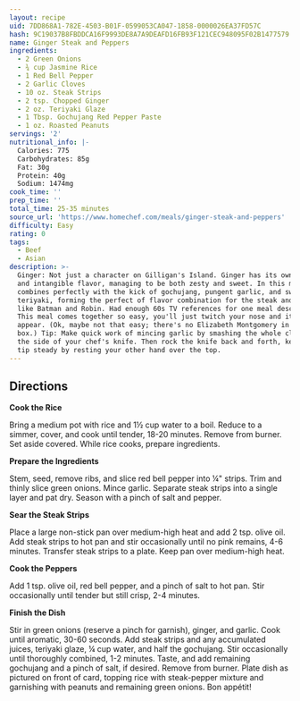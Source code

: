 ```yaml
---
layout: recipe
uid: 7DD868A1-782E-4503-B01F-0599053CA047-1858-0000026EA37FD57C
hash: 9C19037B8FBDDCA16F9993DE8A7A9DEAFD16FB93F121CEC948095F02B1477579
name: Ginger Steak and Peppers
ingredients:
  - 2 Green Onions
  - ¾ cup Jasmine Rice
  - 1 Red Bell Pepper
  - 2 Garlic Cloves
  - 10 oz. Steak Strips
  - 2 tsp. Chopped Ginger
  - 2 oz. Teriyaki Glaze
  - 1 Tbsp. Gochujang Red Pepper Paste
  - 1 oz. Roasted Peanuts
servings: '2'
nutritional_info: |-
  Calories: 775
  Carbohydrates: 85g
  Fat: 30g
  Protein: 40g
  Sodium: 1474mg
cook_time: ''
prep_time: ''
total_time: 25-35 minutes
source_url: 'https://www.homechef.com/meals/ginger-steak-and-peppers'
difficulty: Easy
rating: 0
tags:
  - Beef
  - Asian
description: >-
  Ginger: Not just a character on Gilligan's Island. Ginger has its own unique
  and intangible flavor, managing to be both zesty and sweet. In this meal, it
  combines perfectly with the kick of gochujang, pungent garlic, and sweet
  teriyaki, forming the perfect of flavor combination for the steak and peppers,
  like Batman and Robin. Had enough 60s TV references for one meal description?
  This meal comes together so easy, you'll just twitch your nose and it'll
  appear. (Ok, maybe not that easy; there's no Elizabeth Montgomery in your
  box.) Tip: Make quick work of mincing garlic by smashing the whole clove with
  the side of your chef's knife. Then rock the knife back and forth, keeping the
  tip steady by resting your other hand over the top.
---
```

## Directions

**Cook the Rice**

Bring a medium pot with rice and 1½ cup water to a boil. Reduce to a simmer, cover, and cook until tender, 18-20 minutes. Remove from burner. Set aside covered. While rice cooks, prepare ingredients.
 
**Prepare the Ingredients**

Stem, seed, remove ribs, and slice red bell pepper into ¼" strips. Trim and thinly slice green onions. Mince garlic. Separate steak strips into a single layer and pat dry. Season with a pinch of salt and pepper.
 
**Sear the Steak Strips**

Place a large non-stick pan over medium-high heat and add 2 tsp. olive oil. Add steak strips to hot pan and stir occasionally until no pink remains, 4-6 minutes. Transfer steak strips to a plate. Keep pan over medium-high heat.
 
**Cook the Peppers**

Add 1 tsp. olive oil, red bell pepper, and a pinch of salt to hot pan. Stir occasionally until tender but still crisp, 2-4 minutes.
 
**Finish the Dish**

Stir in green onions (reserve a pinch for garnish), ginger, and garlic. Cook until aromatic, 30-60 seconds. Add steak strips and any accumulated juices, teriyaki glaze, ¼ cup water, and half the gochujang. Stir occasionally until thoroughly combined, 1-2 minutes. Taste, and add remaining gochujang and a pinch of salt, if desired. Remove from burner. Plate dish as pictured on front of card, topping rice with steak-pepper mixture and garnishing with peanuts and remaining green onions. Bon appétit!
